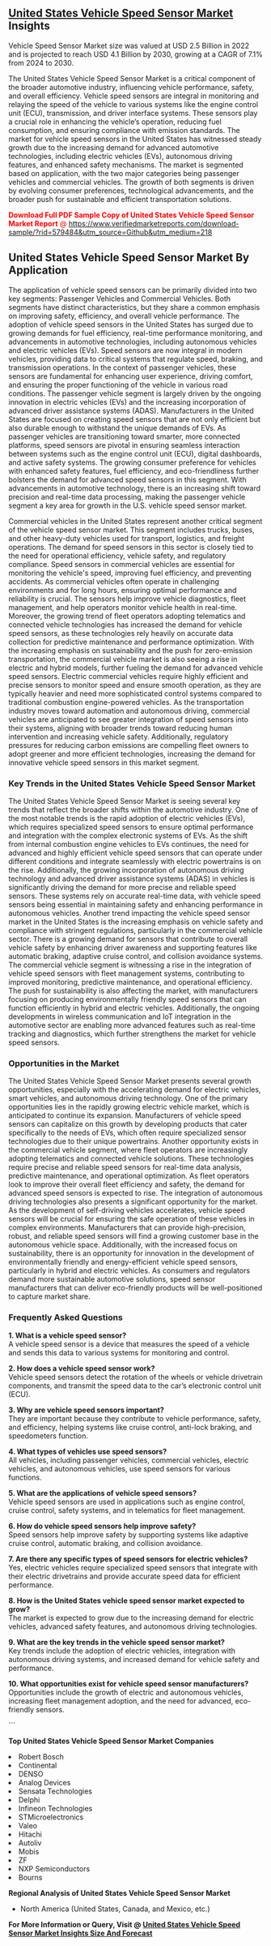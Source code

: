 <h2><a href="https://www.verifiedmarketreports.com/download-sample/?rid=579484&amp;utm_source=Github&amp;utm_medium=218" target="_blank">United States Vehicle Speed Sensor Market</a> Insights</h2><p>Vehicle Speed Sensor Market size was valued at USD 2.5 Billion in 2022 and is projected to reach USD 4.1 Billion by 2030, growing at a CAGR of 7.1% from 2024 to 2030.</p><p> <p>The United States Vehicle Speed Sensor Market is a critical component of the broader automotive industry, influencing vehicle performance, safety, and overall efficiency. Vehicle speed sensors are integral in monitoring and relaying the speed of the vehicle to various systems like the engine control unit (ECU), transmission, and driver interface systems. These sensors play a crucial role in enhancing the vehicle’s operation, reducing fuel consumption, and ensuring compliance with emission standards. The market for vehicle speed sensors in the United States has witnessed steady growth due to the increasing demand for advanced automotive technologies, including electric vehicles (EVs), autonomous driving features, and enhanced safety mechanisms. The market is segmented based on application, with the two major categories being passenger vehicles and commercial vehicles. The growth of both segments is driven by evolving consumer preferences, technological advancements, and the broader push for sustainable and efficient transportation solutions. <p><span class=""><span style="color: #ff0000;"><strong>Download Full PDF Sample Copy of United States Vehicle Speed Sensor Market Report</strong> @ </span><a href="https://www.verifiedmarketreports.com/download-sample/?rid=579484&amp;utm_source=Github&amp;utm_medium=218" target="_blank">https://www.verifiedmarketreports.com/download-sample/?rid=579484&amp;utm_source=Github&amp;utm_medium=218</a></span></p></p> <h2>United States Vehicle Speed Sensor Market By Application</h2> <p>The application of vehicle speed sensors can be primarily divided into two key segments: Passenger Vehicles and Commercial Vehicles. Both segments have distinct characteristics, but they share a common emphasis on improving safety, efficiency, and overall vehicle performance. The adoption of vehicle speed sensors in the United States has surged due to growing demands for fuel efficiency, real-time performance monitoring, and advancements in automotive technologies, including autonomous vehicles and electric vehicles (EVs). Speed sensors are now integral in modern vehicles, providing data to critical systems that regulate speed, braking, and transmission operations. In the context of passenger vehicles, these sensors are fundamental for enhancing user experience, driving comfort, and ensuring the proper functioning of the vehicle in various road conditions. The passenger vehicle segment is largely driven by the ongoing innovation in electric vehicles (EVs) and the increasing incorporation of advanced driver assistance systems (ADAS). Manufacturers in the United States are focused on creating speed sensors that are not only efficient but also durable enough to withstand the unique demands of EVs. As passenger vehicles are transitioning toward smarter, more connected platforms, speed sensors are pivotal in ensuring seamless interaction between systems such as the engine control unit (ECU), digital dashboards, and active safety systems. The growing consumer preference for vehicles with enhanced safety features, fuel efficiency, and eco-friendliness further bolsters the demand for advanced speed sensors in this segment. With advancements in automotive technology, there is an increasing shift toward precision and real-time data processing, making the passenger vehicle segment a key area for growth in the U.S. vehicle speed sensor market. <p>Commercial vehicles in the United States represent another critical segment of the vehicle speed sensor market. This segment includes trucks, buses, and other heavy-duty vehicles used for transport, logistics, and freight operations. The demand for speed sensors in this sector is closely tied to the need for operational efficiency, vehicle safety, and regulatory compliance. Speed sensors in commercial vehicles are essential for monitoring the vehicle's speed, improving fuel efficiency, and preventing accidents. As commercial vehicles often operate in challenging environments and for long hours, ensuring optimal performance and reliability is crucial. The sensors help improve vehicle diagnostics, fleet management, and help operators monitor vehicle health in real-time. Moreover, the growing trend of fleet operators adopting telematics and connected vehicle technologies has increased the demand for vehicle speed sensors, as these technologies rely heavily on accurate data collection for predictive maintenance and performance optimization. With the increasing emphasis on sustainability and the push for zero-emission transportation, the commercial vehicle market is also seeing a rise in electric and hybrid models, further fueling the demand for advanced vehicle speed sensors. Electric commercial vehicles require highly efficient and precise sensors to monitor speed and ensure smooth operation, as they are typically heavier and need more sophisticated control systems compared to traditional combustion engine-powered vehicles. As the transportation industry moves toward automation and autonomous driving, commercial vehicles are anticipated to see greater integration of speed sensors into their systems, aligning with broader trends toward reducing human intervention and increasing vehicle safety. Additionally, regulatory pressures for reducing carbon emissions are compelling fleet owners to adopt greener and more efficient technologies, increasing the demand for innovative vehicle speed sensors in this market segment. <h3>Key Trends in the United States Vehicle Speed Sensor Market</h3> <p>The United States Vehicle Speed Sensor Market is seeing several key trends that reflect the broader shifts within the automotive industry. One of the most notable trends is the rapid adoption of electric vehicles (EVs), which requires specialized speed sensors to ensure optimal performance and integration with the complex electronic systems of EVs. As the shift from internal combustion engine vehicles to EVs continues, the need for advanced and highly efficient vehicle speed sensors that can operate under different conditions and integrate seamlessly with electric powertrains is on the rise. Additionally, the growing incorporation of autonomous driving technology and advanced driver assistance systems (ADAS) in vehicles is significantly driving the demand for more precise and reliable speed sensors. These systems rely on accurate real-time data, with vehicle speed sensors being essential in maintaining safety and enhancing performance in autonomous vehicles. Another trend impacting the vehicle speed sensor market in the United States is the increasing emphasis on vehicle safety and compliance with stringent regulations, particularly in the commercial vehicle sector. There is a growing demand for sensors that contribute to overall vehicle safety by enhancing driver awareness and supporting features like automatic braking, adaptive cruise control, and collision avoidance systems. The commercial vehicle segment is witnessing a rise in the integration of vehicle speed sensors with fleet management systems, contributing to improved monitoring, predictive maintenance, and operational efficiency. The push for sustainability is also affecting the market, with manufacturers focusing on producing environmentally friendly speed sensors that can function efficiently in hybrid and electric vehicles. Additionally, the ongoing developments in wireless communication and IoT integration in the automotive sector are enabling more advanced features such as real-time tracking and diagnostics, which further strengthens the market for vehicle speed sensors. <h3>Opportunities in the Market</h3> <p>The United States Vehicle Speed Sensor Market presents several growth opportunities, especially with the accelerating demand for electric vehicles, smart vehicles, and autonomous driving technology. One of the primary opportunities lies in the rapidly growing electric vehicle market, which is anticipated to continue its expansion. Manufacturers of vehicle speed sensors can capitalize on this growth by developing products that cater specifically to the needs of EVs, which often require specialized sensor technologies due to their unique powertrains. Another opportunity exists in the commercial vehicle segment, where fleet operators are increasingly adopting telematics and connected vehicle solutions. These technologies require precise and reliable speed sensors for real-time data analysis, predictive maintenance, and operational optimization. As fleet operators look to improve their overall fleet efficiency and safety, the demand for advanced speed sensors is expected to rise. The integration of autonomous driving technologies also presents a significant opportunity for the market. As the development of self-driving vehicles accelerates, vehicle speed sensors will be crucial for ensuring the safe operation of these vehicles in complex environments. Manufacturers that can provide high-precision, robust, and reliable speed sensors will find a growing customer base in the autonomous vehicle space. Additionally, with the increased focus on sustainability, there is an opportunity for innovation in the development of environmentally friendly and energy-efficient vehicle speed sensors, particularly in hybrid and electric vehicles. As consumers and regulators demand more sustainable automotive solutions, speed sensor manufacturers that can deliver eco-friendly products will be well-positioned to capture market share. <h3>Frequently Asked Questions</h3> <p><strong>1. What is a vehicle speed sensor?</strong><br> A vehicle speed sensor is a device that measures the speed of a vehicle and sends this data to various systems for monitoring and control. </p> <p><strong>2. How does a vehicle speed sensor work?</strong><br> Vehicle speed sensors detect the rotation of the wheels or vehicle drivetrain components, and transmit the speed data to the car’s electronic control unit (ECU). </p> <p><strong>3. Why are vehicle speed sensors important?</strong><br> They are important because they contribute to vehicle performance, safety, and efficiency, helping systems like cruise control, anti-lock braking, and speedometers function. </p> <p><strong>4. What types of vehicles use speed sensors?</strong><br> All vehicles, including passenger vehicles, commercial vehicles, electric vehicles, and autonomous vehicles, use speed sensors for various functions. </p> <p><strong>5. What are the applications of vehicle speed sensors?</strong><br> Vehicle speed sensors are used in applications such as engine control, cruise control, safety systems, and in telematics for fleet management. </p> <p><strong>6. How do vehicle speed sensors help improve safety?</strong><br> Speed sensors help improve safety by supporting systems like adaptive cruise control, automatic braking, and collision avoidance. </p> <p><strong>7. Are there any specific types of speed sensors for electric vehicles?</strong><br> Yes, electric vehicles require specialized speed sensors that integrate with their electric drivetrains and provide accurate speed data for efficient performance. </p> <p><strong>8. How is the United States vehicle speed sensor market expected to grow?</strong><br> The market is expected to grow due to the increasing demand for electric vehicles, advanced safety features, and autonomous driving technologies. </p> <p><strong>9. What are the key trends in the vehicle speed sensor market?</strong><br> Key trends include the adoption of electric vehicles, integration with autonomous driving systems, and increased demand for vehicle safety and performance. </p> <p><strong>10. What opportunities exist for vehicle speed sensor manufacturers?</strong><br> Opportunities include the growth of electric and autonomous vehicles, increasing fleet management adoption, and the need for advanced, eco-friendly sensors. </p> ```</p><p><strong>Top United States Vehicle Speed Sensor Market Companies</strong></p><div data-test-id=""><p><li>Robert Bosch</li><li> Continental</li><li> DENSO</li><li> Analog Devices</li><li> Sensata Technologies</li><li> Delphi</li><li> Infineon Technologies</li><li> STMicroelectronics</li><li> Valeo</li><li> Hitachi</li><li> Autoliv</li><li> Mobis</li><li> ZF</li><li> NXP Semiconductors</li><li> Bourns</li></p><div><strong>Regional Analysis of&nbsp;United States Vehicle Speed Sensor Market</strong></div><ul><li dir="ltr"><p dir="ltr">North America&nbsp;(United States, Canada, and Mexico, etc.)</p></li></ul><p><strong>For More Information or Query, Visit @&nbsp;</strong><strong><a href="https://www.verifiedmarketreports.com/product/vehicle-speed-sensor-market/?utm_source=Github&amp;utm_medium=218" target="_blank">United States Vehicle Speed Sensor Market Insights Size And Forecast</a></strong></p></div>
